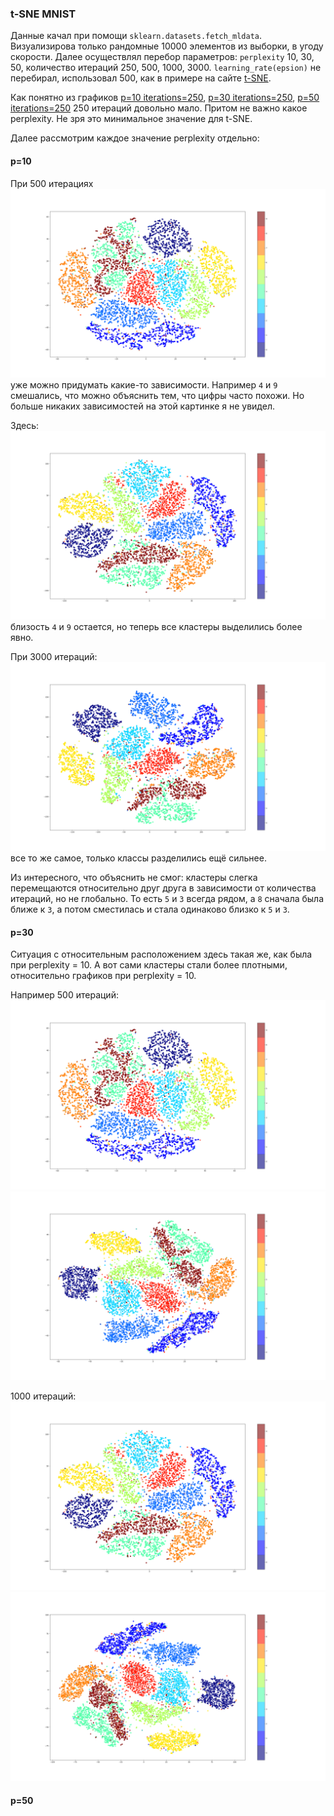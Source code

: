 ### t-SNE MNIST

Данные качал при помощи `sklearn.datasets.fetch_mldata`. Визуализирова только рандомные 10000 элементов из выборки, в угоду скорости. Далее осуществлял перебор параметров: `perplexity` 10, 30, 50, количество итераций 250, 500, 1000, 3000. `learning_rate(epsion)` не перебирал, использовал 500, как в примере на сайте [t-SNE](https://lvdmaaten.github.io/tsne/).

Как понятно из графиков [p=10 iterations=250](./plots/p=10_iterations=250.png), [p=30 iterations=250](./plots/p=30_iterations=250.png), [p=50 iterations=250](./plots/p=50_iterations=250.png) 250 итераций довольно мало. Притом не важно какое perplexity. Не зря это минимальное значение для t-SNE.

Далее рассмотрим каждое значение perplexity отдельно:

#### p=10

При 500 итерациях ![p=10 iterations=500](./plots/p=10_iterations=500.png) уже можно придумать какие-то зависимости. Например `4` и `9` смешались, что можно объяснить тем, что цифры часто похожи. Но больше никаких зависимостей на этой картинке я не увидел.

Здесь: ![p=10 iterations=1000](./plots/p=10_iterations=1000.png) близость `4` и `9` остается, но теперь все кластеры выделились более явно.

При 3000 итераций: ![p=10 iterations=3000](./plots/p=10_iterations=3000.png) все то же самое, только классы разделились ещё сильнее. 

Из интересного, что объяснить не смог: кластеры слегка перемещаются относительно друг друга в зависимости от количества итераций, но не глобально. То есть `5` и `3` всегда рядом, а `8` сначала была ближе к `3`, а потом сместилась и стала одинаково близко к `5` и `3`.

#### p=30

Ситуация с относительным расположением здесь такая же, как была при perplexity = 10. А вот сами кластеры стали более плотными, относительно графиков при perplexity = 10.

Например 500 итераций: ![p=10 iterations=500](./plots/p=10_iterations=500.png) ![p=30 iterations=500](./plots/p=30_iterations=500.png)

1000 итераций: ![p=10 iterations=1000](./plots/p=10_iterations=1000.png) ![p=30 iterations=1000](./plots/p=30_iterations=1000.png)

#### p=50